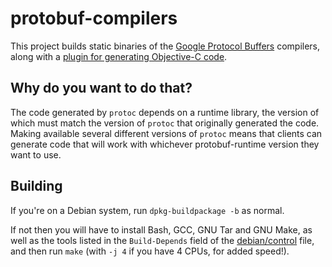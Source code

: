 # protobuf-compilers

This project builds static binaries of the [Google Protocol Buffers](https://github.com/google/protobuf) compilers, along with a [plugin for generating Objective-C code](https://github.com/alexeyxo/protobuf-objc).

## Why do you want to do that?

The code generated by `protoc` depends on a runtime library, the version of which must match the version of `protoc` that originally generated the code. Making available several different versions of `protoc` means that clients can generate code that will work with whichever protobuf-runtime version they want to use.

## Building

If you're on a Debian system, run `dpkg-buildpackage -b` as normal.

If not then you will have to install Bash, GCC, GNU Tar and GNU Make, as well as the tools listed in the `Build-Depends` field of the [debian/control](debian/control) file, and then run `make` (with `-j 4` if you have 4 CPUs, for added speed!).
